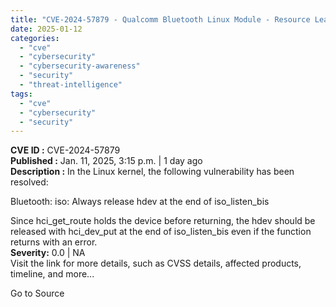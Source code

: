 ```yaml
---
title: "CVE-2024-57879 - Qualcomm Bluetooth Linux Module - Resource Leaking Vulnerability"
date: 2025-01-12
categories: 
  - "cve"
  - "cybersecurity"
  - "cybersecurity-awareness"
  - "security"
  - "threat-intelligence"
tags: 
  - "cve"
  - "cybersecurity"
  - "security"
---
```


**CVE ID :** CVE-2024-57879  
**Published :** Jan. 11, 2025, 3:15 p.m. | 1 day ago  
**Description :** In the Linux kernel, the following vulnerability has been resolved:

Bluetooth: iso: Always release hdev at the end of iso\_listen\_bis

Since hci\_get\_route holds the device before returning, the hdev should be released with hci\_dev\_put at the end of iso\_listen\_bis even if the function returns with an error.  
**Severity:** 0.0 | NA  
Visit the link for more details, such as CVSS details, affected products, timeline, and more...

Go to Source
